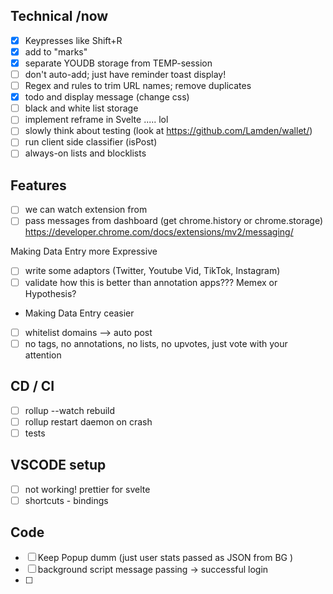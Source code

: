 ## Technical /now

- [x] Keypresses like Shift+R
- [x] add to "marks" 
- [x] separate YOUDB storage from TEMP-session
- [ ] don't auto-add; just have reminder toast display!
- [ ] Regex and rules to trim URL names; remove duplicates
- [x] todo and display message (change css)
- [ ] black and white list storage
- [ ] implement reframe in Svelte ..... lol
- [ ] slowly think about testing (look at https://github.com/Lamden/wallet/)
- [ ] run client side classifier (isPost)
- [ ] always-on lists and blocklists

## Features
- [ ] we can watch extension from
- [ ] pass messages from dashboard (get chrome.history or chrome.storage) https://developer.chrome.com/docs/extensions/mv2/messaging/

Making Data Entry more Expressive
- [ ] write some adaptors (Twitter, Youtube Vid, TikTok, Instagram)
- [ ] validate how this is better than annotation apps??? Memex or Hypothesis?
- Making Data Entry ceasier
- [ ] whitelist domains --> auto post
- [ ] no tags, no annotations, no lists, no upvotes, just vote with your attention

## CD / CI
- [ ] rollup --watch rebuild
- [ ] rollup restart daemon on crash
- [ ] tests 

## VSCODE setup
- [ ] not working! prettier for svelte
- [ ] shortcuts - bindings

## Code
- [ ] Keep Popup dumm (just user stats passed as JSON from BG )
- [ ] background script message passing -> successful login
- [ ] 